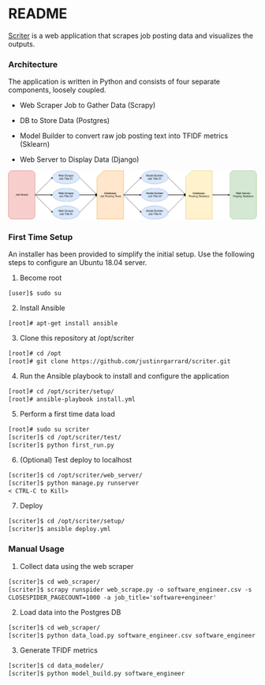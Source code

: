 # README

[Scriter](http://www.scriter.net) is a web application that scrapes job posting data and visualizes
the outputs.


### Architecture

The application is written in Python and consists of four separate components, loosely coupled.

* Web Scraper Job to Gather Data (Scrapy)

* DB to Store Data (Postgres)

* Model Builder to convert raw job posting text into TFIDF metrics (Sklearn)

* Web Server to Display Data (Django)

![Visual of Architecture](scriter_overview.png)

### First Time Setup

An installer has been provided to simplify the initial setup. Use the following
steps to configure an Ubuntu 18.04 server.

1. Become root

```
[user]$ sudo su
```

2. Install Ansible

```
[root]# apt-get install ansible
```

3. Clone this repository at /opt/scriter

```
[root]# cd /opt
[root]# git clone https://github.com/justinrgarrard/scriter.git
```

4. Run the Ansible playbook to install and configure the application

```
[root]# cd /opt/scriter/setup/
[root]# ansible-playbook install.yml
```

5. Perform a first time data load
```
[root]# sudo su scriter
[scriter]$ cd /opt/scriter/test/
[scriter]$ python first_run.py
```

6. (Optional) Test deploy to localhost
```
[scriter]$ cd /opt/scriter/web_server/
[scriter]$ python manage.py runserver
< CTRL-C to Kill>
```

7. Deploy
```
[scriter]$ cd /opt/scriter/setup/
[scriter]$ ansible deploy.yml
```

### Manual Usage

1. Collect data using the web scraper

```
[scriter]$ cd web_scraper/
[scriter]$ scrapy runspider web_scrape.py -o software_engineer.csv -s CLOSESPIDER_PAGECOUNT=1000 -a job_title='software+engineer'
```

2. Load data into the Postgres DB

```
[scriter]$ cd web_scraper/
[scriter]$ python data_load.py software_engineer.csv software_engineer
```

3. Generate TFIDF metrics

```
[scriter]$ cd data_modeler/
[scriter]$ python model_build.py software_engineer
```

